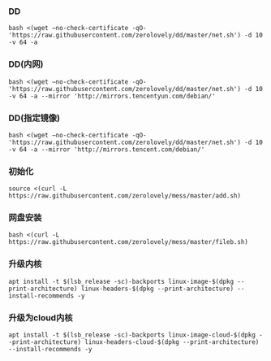 ### DD

```shell
bash <(wget –no-check-certificate -qO- 'https://raw.githubusercontent.com/zerolovely/dd/master/net.sh') -d 10 -v 64 -a
```

### DD(内网)

```shell
bash <(wget –no-check-certificate -qO- 'https://raw.githubusercontent.com/zerolovely/dd/master/net.sh') -d 10 -v 64 -a --mirror 'http://mirrors.tencentyun.com/debian/'
```

### DD(指定镜像)

```shell
bash <(wget –no-check-certificate -qO- 'https://raw.githubusercontent.com/zerolovely/dd/master/net.sh') -d 10 -v 64 -a --mirror 'http://mirrors.tencent.com/debian/'
```

### 初始化

```shell
source <(curl -L https://raw.githubusercontent.com/zerolovely/mess/master/add.sh)
```

### 网盘安装
```shell
bash <(curl -L https://raw.githubusercontent.com/zerolovely/mess/master/fileb.sh)
```


### 升级内核

```shell
apt install -t $(lsb_release -sc)-backports linux-image-$(dpkg --print-architecture) linux-headers-$(dpkg --print-architecture) --install-recommends -y
```


### 升级为cloud内核

```shell
apt install -t $(lsb_release -sc)-backports linux-image-cloud-$(dpkg --print-architecture) linux-headers-cloud-$(dpkg --print-architecture) --install-recommends -y
```
